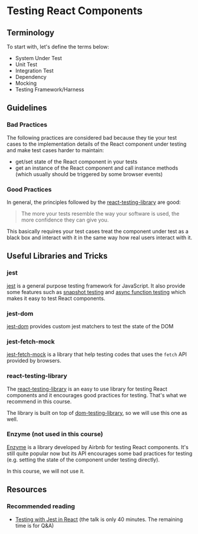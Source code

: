 # Testing React Components

## Terminology

To start with, let's define the terms below:

- System Under Test
- Unit Test
- Integration Test
- Dependency
- Mocking
- Testing Framework/Harness

## Guidelines

### Bad Practices

The following practices are considered bad because they tie your test cases to the implementation details of the React component under testing and make test cases harder to maintain:

- get/set state of the React component in your tests
- get an instance of the React component and call instance methods (which usually should be triggered by some browser events)

### Good Practices

In general, the principles followed by the [react-testing-library](https://github.com/kentcdodds/react-testing-library#guiding-principles) are good:

> The more your tests resemble the way your software is used, the more confidence they can give you.

This basically requires your test cases treat the component under test as a black box and interact with it in the same way how real users interact with it.

## Useful Libraries and Tricks

### jest

[jest](https://jestjs.io/) is a general purpose testing framework for JavaScript. It also provide some features such as [snapshot testing](https://jestjs.io/docs/en/snapshot-testing) and [async function testing](https://jestjs.io/docs/en/tutorial-async) which makes it easy to test React components.

### jest-dom

[jest-dom](https://github.com/gnapse/jest-dom) provides custom jest matchers to test the state of the DOM

### jest-fetch-mock

[jest-fetch-mock](https://github.com/jefflau/jest-fetch-mock) is a library that help testing codes that uses the `fetch` API provided by browsers.

### react-testing-library

The [react-testing-library](https://github.com/kentcdodds/react-testing-library) is an easy to use library for testing React components and it encourages good practices for testing. That's what we recommend in this course.

The library is built on top of [dom-testing-library](https://github.com/kentcdodds/dom-testing-library), so we will use this one as well.

### Enzyme (not used in this course)

[Enzyme](https://github.com/airbnb/enzyme) is a library developed by Airbnb for testing React components. It's still quite popular now but its API encourages some bad practices for testing (e.g. setting the state of the component under testing directly).

In this course, we will not use it.

## Resources

### Recommended reading

* [Testing with Jest in React](https://www.youtube.com/watch?v=59Ndb3YkLKA&feature=youtu.be) \(the talk is only 40 minutes. The remaining time is for Q&A\)

